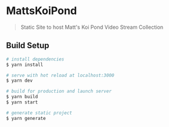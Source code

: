 # MattsKoiPond

> Static Site to host Matt&#39;s Koi Pond Video Stream Collection

## Build Setup

```bash
# install dependencies
$ yarn install

# serve with hot reload at localhost:3000
$ yarn dev

# build for production and launch server
$ yarn build
$ yarn start

# generate static project
$ yarn generate
```